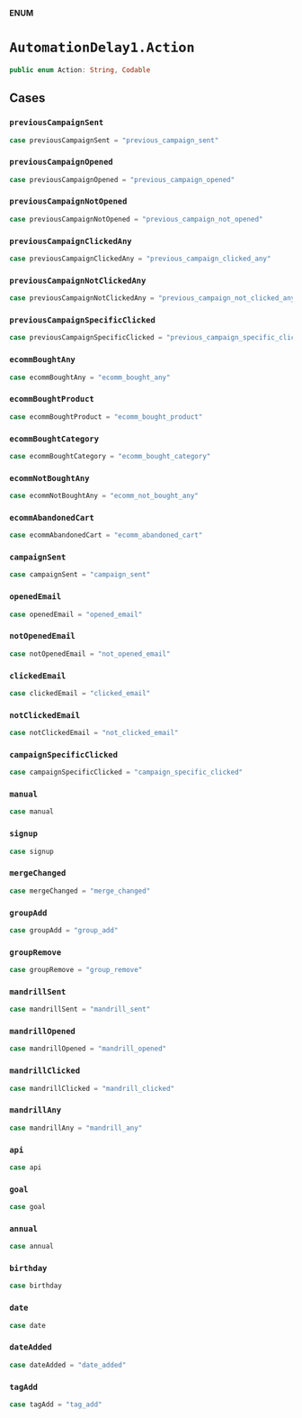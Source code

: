 **ENUM**

# `AutomationDelay1.Action`

```swift
public enum Action: String, Codable
```

## Cases
### `previousCampaignSent`

```swift
case previousCampaignSent = "previous_campaign_sent"
```

### `previousCampaignOpened`

```swift
case previousCampaignOpened = "previous_campaign_opened"
```

### `previousCampaignNotOpened`

```swift
case previousCampaignNotOpened = "previous_campaign_not_opened"
```

### `previousCampaignClickedAny`

```swift
case previousCampaignClickedAny = "previous_campaign_clicked_any"
```

### `previousCampaignNotClickedAny`

```swift
case previousCampaignNotClickedAny = "previous_campaign_not_clicked_any"
```

### `previousCampaignSpecificClicked`

```swift
case previousCampaignSpecificClicked = "previous_campaign_specific_clicked"
```

### `ecommBoughtAny`

```swift
case ecommBoughtAny = "ecomm_bought_any"
```

### `ecommBoughtProduct`

```swift
case ecommBoughtProduct = "ecomm_bought_product"
```

### `ecommBoughtCategory`

```swift
case ecommBoughtCategory = "ecomm_bought_category"
```

### `ecommNotBoughtAny`

```swift
case ecommNotBoughtAny = "ecomm_not_bought_any"
```

### `ecommAbandonedCart`

```swift
case ecommAbandonedCart = "ecomm_abandoned_cart"
```

### `campaignSent`

```swift
case campaignSent = "campaign_sent"
```

### `openedEmail`

```swift
case openedEmail = "opened_email"
```

### `notOpenedEmail`

```swift
case notOpenedEmail = "not_opened_email"
```

### `clickedEmail`

```swift
case clickedEmail = "clicked_email"
```

### `notClickedEmail`

```swift
case notClickedEmail = "not_clicked_email"
```

### `campaignSpecificClicked`

```swift
case campaignSpecificClicked = "campaign_specific_clicked"
```

### `manual`

```swift
case manual
```

### `signup`

```swift
case signup
```

### `mergeChanged`

```swift
case mergeChanged = "merge_changed"
```

### `groupAdd`

```swift
case groupAdd = "group_add"
```

### `groupRemove`

```swift
case groupRemove = "group_remove"
```

### `mandrillSent`

```swift
case mandrillSent = "mandrill_sent"
```

### `mandrillOpened`

```swift
case mandrillOpened = "mandrill_opened"
```

### `mandrillClicked`

```swift
case mandrillClicked = "mandrill_clicked"
```

### `mandrillAny`

```swift
case mandrillAny = "mandrill_any"
```

### `api`

```swift
case api
```

### `goal`

```swift
case goal
```

### `annual`

```swift
case annual
```

### `birthday`

```swift
case birthday
```

### `date`

```swift
case date
```

### `dateAdded`

```swift
case dateAdded = "date_added"
```

### `tagAdd`

```swift
case tagAdd = "tag_add"
```

